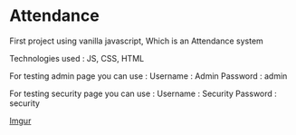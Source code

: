 # Attendance
First project using vanilla javascript, Which is an Attendance system

Technologies used : JS, CSS, HTML

For testing admin page you can use : 
Username : Admin
Password : admin

For testing security page you can use : 
Username : Security
Password : security


[Imgur](https://imgur.com/WvZr4KE)

<blockquote class="imgur-embed-pub" lang="en" data-id="a/oWhqYAI" data-context="false" ><a href="//imgur.com/a/oWhqYAI"></a></blockquote><script async src="//s.imgur.com/min/embed.js" charset="utf-8"></script>
